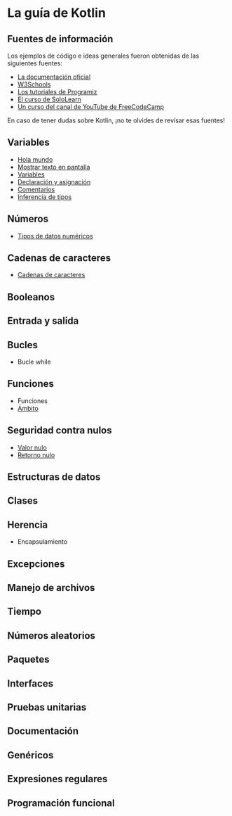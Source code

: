 # La guía de Kotlin

## Fuentes de información

Los ejemplos de código e ideas generales fueron obtenidas de las siguientes fuentes:

- [La documentación oficial](https://kotlinlang.org/docs/home.html)
- [W3Schools](https://www.w3schools.com/kotlin/)
- [Los tutoriales de Programiz](https://www.programiz.com/kotlin-programming)
- [El curso de SoloLearn](https://www.sololearn.com/learning/1160)
- [Un curso del canal de YouTube de FreeCodeCamp](https://www.youtube.com/watch?v=F9UC9DY-vIU)

En caso de tener dudas sobre Kotlin, ¡no te olvides de revisar esas fuentes!

## Variables

- [Hola mundo](content/hola-mundo.md)
- [Mostrar texto en pantalla](content/mostrar-texto.md)
- [Variables](content/variables.md)
- [Declaración y asignación](content/declaracion-y-asignacion.md)
- [Comentarios](content/comentarios.md)
- [Inferencia de tipos](content/inferencia-de-tipos.md)

## Números

- [Tipos de datos numéricos](content/tipos-numericos.md)

## Cadenas de caracteres

- [Cadenas de caracteres](content/string.md)

## Booleanos

## Entrada y salida

## Bucles

- Bucle while

## Funciones

- Funciones
- [Ámbito](content/ambito.md)

## Seguridad contra nulos

- [Valor nulo](content/nulo.md)
- [Retorno nulo](content/retorno-nulo.md)

## Estructuras de datos

## Clases

## Herencia

- Encapsulamiento

## Excepciones

## Manejo de archivos

## Tiempo

## Números aleatorios

## Paquetes

## Interfaces

## Pruebas unitarias

## Documentación

## Genéricos

## Expresiones regulares

## Programación funcional
